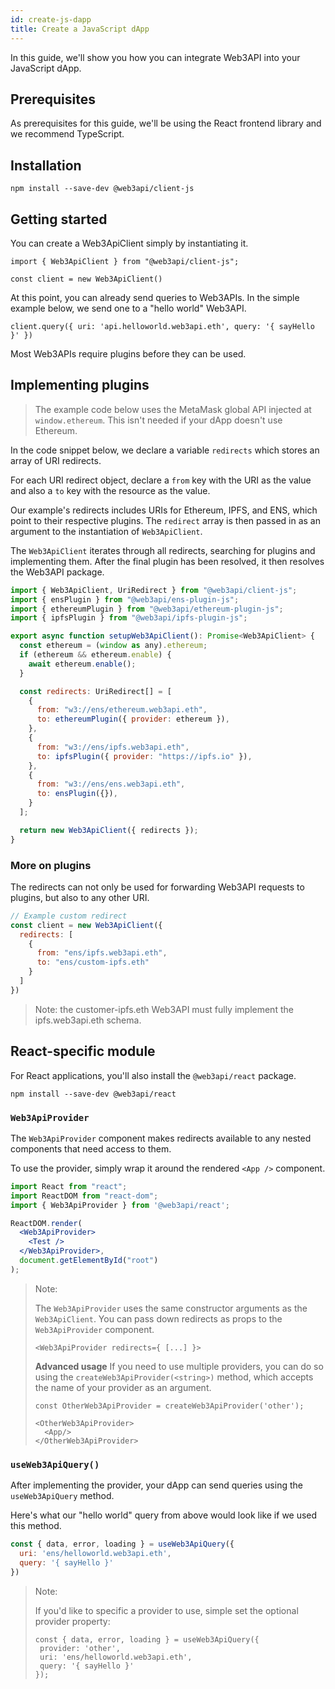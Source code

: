 ```yaml
---
id: create-js-dapp
title: Create a JavaScript dApp
---
```


In this guide, we'll show you how you can integrate Web3API into your JavaScript dApp.

## **Prerequisites**

As prerequisites for this guide, we'll be using the React frontend library and we recommend TypeScript.

## **Installation**

```
npm install --save-dev @web3api/client-js
```

## **Getting started**

You can create a Web3ApiClient simply by instantiating it.

```
import { Web3ApiClient } from "@web3api/client-js";

const client = new Web3ApiClient()
```

At this point, you can already send queries to Web3APIs. In the simple example below, we send one to a "hello world" Web3API.

```
client.query({ uri: 'api.helloworld.web3api.eth', query: '{ sayHello }' })
```

Most Web3APIs require plugins before they can be used.

## **Implementing plugins**

> The example code below uses the MetaMask global API injected at `window.ethereum`. This isn't needed if your dApp doesn't use Ethereum.

In the code snippet below, we declare a variable `redirects` which stores an array of URI redirects.

For each URI redirect object, declare a `from` key with the URI as the value and also a `to` key with the resource as the value.

Our example's redirects includes URIs for Ethereum, IPFS, and ENS, which point to their respective plugins. The `redirect` array is then passed in as an argument to the instantiation of `Web3ApiClient`.

The `Web3ApiClient` iterates through all redirects, searching for plugins and implementing them. After the final plugin has been resolved, it then resolves the Web3API package.

```js
import { Web3ApiClient, UriRedirect } from "@web3api/client-js";
import { ensPlugin } from "@web3api/ens-plugin-js";
import { ethereumPlugin } from "@web3api/ethereum-plugin-js";
import { ipfsPlugin } from "@web3api/ipfs-plugin-js";

export async function setupWeb3ApiClient(): Promise<Web3ApiClient> {
  const ethereum = (window as any).ethereum;
  if (ethereum && ethereum.enable) {
    await ethereum.enable();
  }

  const redirects: UriRedirect[] = [
    {
      from: "w3://ens/ethereum.web3api.eth",
      to: ethereumPlugin({ provider: ethereum }),
    },
    {
      from: "w3://ens/ipfs.web3api.eth",
      to: ipfsPlugin({ provider: "https://ipfs.io" }),
    },
    {
      from: "w3://ens/ens.web3api.eth",
      to: ensPlugin({}),
    }
  ];

  return new Web3ApiClient({ redirects });
}
```

### **More on plugins**

The redirects can not only be used for forwarding Web3API requests to plugins, but also to any other URI.

```js
// Example custom redirect
const client = new Web3ApiClient({
  redirects: [
    {
      from: "ens/ipfs.web3api.eth",
      to: "ens/custom-ipfs.eth"
    }
  ]
})
```

> Note: the customer-ipfs.eth Web3API must fully implement the ipfs.web3api.eth schema.

## **React-specific module**

For React applications, you'll also install the `@web3api/react` package.

```
npm install --save-dev @web3api/react
```

### **`Web3ApiProvider`**

The `Web3ApiProvider` component makes redirects available to any nested components that need access to them.

To use the provider, simply wrap it around the rendered `<App />` component.

```jsx
import React from "react";
import ReactDOM from "react-dom";
import { Web3ApiProvider } from '@web3api/react';

ReactDOM.render(
  <Web3ApiProvider>
    <Test />
  </Web3ApiProvider>,
  document.getElementById("root")
);
```

> Note:
>
> The `Web3ApiProvider` uses the same constructor arguments as the `Web3ApiClient`. You can pass down redirects as props to the `Web3ApiProvider` component.
>
> ```
> <Web3ApiProvider redirects={ [...] }>
> ```
>
> **Advanced usage**
> If you need to use multiple providers, you can do so using the `createWeb3ApiProvider(<string>)` method, which accepts the name of your provider as an argument.
>
> ```
> const OtherWeb3ApiProvider = createWeb3ApiProvider('other');
>
> <OtherWeb3ApiProvider>
>   <App/>
> </OtherWeb3ApiProvider>
>
> ```

### **`useWeb3ApiQuery()`**

After implementing the provider, your dApp can send queries using the `useWeb3ApiQuery` method.

Here's what our "hello world" query from above would look like if we used this method.

```js
const { data, error, loading } = useWeb3ApiQuery({
  uri: 'ens/helloworld.web3api.eth',
  query: '{ sayHello }'
})
```

> Note:
>
> If you'd like to specific a provider to use, simple set the optional provider property:
>
> ```
> const { data, error, loading } = useWeb3ApiQuery({
>  provider: 'other',
>  uri: 'ens/helloworld.web3api.eth',
>  query: '{ sayHello }'
> });
> ```
